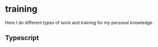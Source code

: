 # training

Here I do different types of work and training for my personal knowledge.

## Typescript


